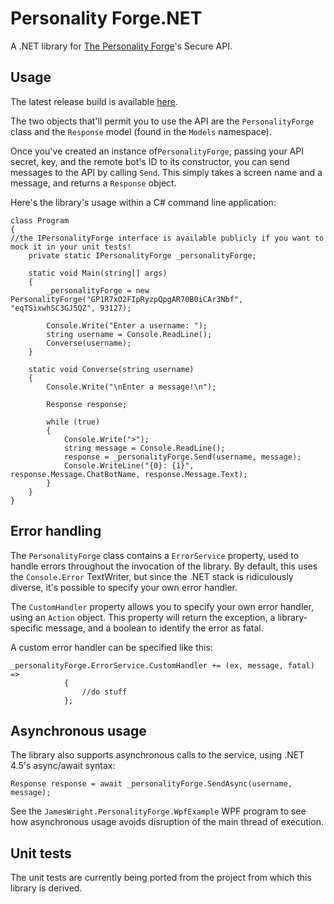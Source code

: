 # Personality Forge.NET

A .NET library for [The Personality Forge](http://www.personalityforge.com/)'s Secure API.

## Usage

The latest release build is available [here](https://github.com/jamesseanwright/personality-forge-.net/tree/master/JamesWright.PersonalityForge/bin/Release).

The two objects that'll permit you to use the API are the `PersonalityForge` class and the `Response` model (found in the `Models` namespace).

Once you've created an instance of`PersonalityForge`, passing your API secret, key, and the remote bot's ID to its constructor, you can send messages to the API by calling `Send`. This simply takes a screen name and a message, and returns a `Response` object.

Here's the library's usage within a C# command line application:

    class Program
    {
	//the IPersonalityForge interface is available publicly if you want to mock it in your unit tests! 
        private static IPersonalityForge _personalityForge;

        static void Main(string[] args)
        {
            _personalityForge = new PersonalityForge("GP1R7xO2FIpRyzpQpgAR70B0iCAr3Nbf", "eqTSixwhSC3GJ5QZ", 93127);

            Console.Write("Enter a username: ");
            string username = Console.ReadLine();
            Converse(username);
        }

        static void Converse(string username)
        {
            Console.Write("\nEnter a message!\n");

            Response response;

            while (true)
            {
                Console.Write(">");
                string message = Console.ReadLine();
                response = _personalityForge.Send(username, message);
                Console.WriteLine("{0}: {1}", response.Message.ChatBotName, response.Message.Text);
            }
        }
    }

## Error handling

The `PersonalityForge` class contains a `ErrorService` property, used to handle errors throughout the invocation of the library. By default, this uses the `Console.Error` TextWriter, but since the .NET stack is ridiculously diverse, it's possible to specify your own error handler.

The `CustomHandler` property allows you to specify your own error handler, using an `Action` object. This property will return the exception, a library-specific message, and a boolean to identify the error as fatal.

A custom error handler can be specified like this:

    _personalityForge.ErrorService.CustomHandler += (ex, message, fatal) =>
                {
                    //do stuff
                };

## Asynchronous usage

The library also supports asynchronous calls to the service, using .NET 4.5's async/await syntax:

	Response response = await _personalityForge.SendAsync(username, message);

See the `JamesWright.PersonalityForge.WpfExample` WPF program to see how asynchronous usage avoids disruption of the main thread of execution.

## Unit tests

The unit tests are currently being ported from the project from which this library is derived.
